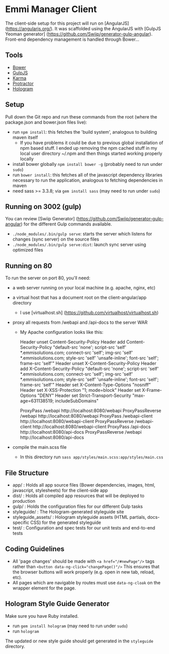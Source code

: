 Emmi Manager Client
=============================

The client-side setup for this project will run on [AngularJS]
(https://angularjs.org/). It was scaffolded using the AngularJS
with [GulpJS Yeoman generator] (https://github.com/Swiip/generator-gulp-angular).
Front-end dependency management is handled through Bower...

Tools
-----------------------------------

- [Bower](http://bower.io/)
- [GulpJS](http://gulpjs.com/)
- [Karma](http://karma-runner.github.io/)
- [Protractor](https://github.com/angular/protractor)
- [Hologram](http://trulia.github.io/hologram/)

Setup
-----------------------------------

Pull down the Git repo and run these commands from the root (where the
package.json and bower.json files live):

- run `npm install`: this fetches the 'build system', analogous to building maven itself
    - If you have problems it could be due to previous global installation of npm based stuff. I ended up removing the npm
    cached stuff in my local user directory ~/.npm and then things started working properly locally
- install bower globally `npm install bower -g` (probably need to run under `sudo`)    
- run `bower install`: this fetches all of the javascript dependency libraries necessary to run the application, analogous to fetching dependencies in maven
- need sass >= 3.3.8; via `gem install sass` (may need to run under `sudo`)

Running on 3002 (gulp)
-----------------------------------

You can review [Swiip Generator] (https://github.com/Swiip/generator-gulp-angular) for the
different Gulp commands available.

- `./node_modules/.bin/gulp serve`: starts the server which listens for changes (sync server) on the source files
- `./node_modules/.bin/gulp serve:dist`: launch sync server using optimized files

Running on 80
-----------------------------------

To run the server on port 80, you'll need:

- a web server running on your local machine (e.g. apache, nginx, etc) 
- a virtual host that has a document root on the client-angular/app directory
    - I use [virtualhost.sh] (https://github.com/virtualhost/virtualhost.sh) 
- proxy all requests from /webapi and /api-docs to the server WAR
    - My Apache configuration looks like this:

        Header unset Content-Security-Policy
        Header add Content-Security-Policy "default-src 'none'; script-src 'self' *.emmisolutions.com; connect-src 'self'; img-src 'self' *.emmisolutions.com; style-src 'self' 'unsafe-inline'; font-src 'self'; frame-src 'self'"
        Header unset X-Content-Security-Policy
        Header add X-Content-Security-Policy "default-src 'none'; script-src 'self' *.emmisolutions.com; connect-src 'self'; img-src 'self' *.emmisolutions.com; style-src 'self' 'unsafe-inline'; font-src 'self'; frame-src 'self'"
        Header set X-Content-Type-Options "nosniff"
        Header set X-XSS-Protection "1; mode=block"
        Header set X-Frame-Options "DENY"
        Header set Strict-Transport-Security "max-age=631138519; includeSubDomains"
        
        ProxyPass /webapi http://localhost:8080/webapi
        ProxyPassReverse /webapi http://localhost:8080/webapi
        ProxyPass /webapi-client http://localhost:8080/webapi-client
        ProxyPassReverse /webapi-client http://localhost:8080/webapi-client
        ProxyPass /api-docs http://localhost:8080/api-docs
        ProxyPassReverse /webapi http://localhost:8080/api-docs
                    
- compile the main.scss file
    - In this directory run `sass app/styles/main.scss:app/styles/main.css`


File Structure
-----------------------------------

- app/ : Holds all app source files (Bower dependencies, images, html, javascript, stylesheets) for the client-side app
- dist/ : Holds all compiled app resources that will be deployed to production
- gulp/ : Holds the configuration files for our different Gulp tasks
- styleguide/ : The Hologram-generated styleguide site
- styleguide_assets/ : Hologram styleguide assets (HTML partials, docs-specific CSS) for the generated styleguide
- test/ : Configuration and spec tests for our unit tests and end-to-end tests

Coding Guidelines
-----------------------------------

- All 'page changes' should be made with `<a href="/#newPage"/>` tags rather than `<button data-ng-click="changePage()"/>`
  This ensures that the browser buttons will work properly (e.g. open in new tab, reload, etc).
- All pages which are navigable by routes must use `data-ng-cloak` on the wrapper element for the page. 


Hologram Style Guide Generator
-----------------------------------

Make sure you have Ruby installed.
- run `gem install hologram` (may need to run under `sudo`)
- run `hologram`

The updated or new style guide should get generated in the `styleguide` directory.
